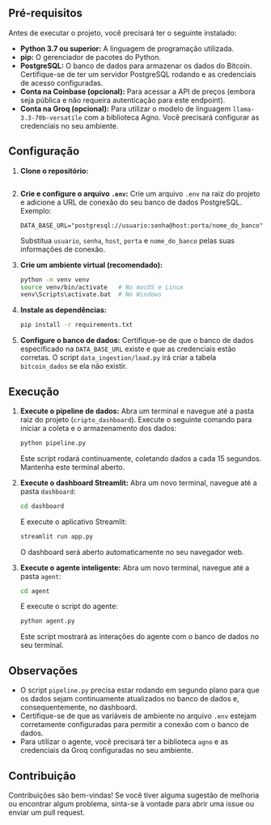 ## Pré-requisitos

Antes de executar o projeto, você precisará ter o seguinte instalado:

* **Python 3.7 ou superior:** A linguagem de programação utilizada.
* **pip:** O gerenciador de pacotes do Python.
* **PostgreSQL:** O banco de dados para armazenar os dados do Bitcoin. Certifique-se de ter um servidor PostgreSQL rodando e as credenciais de acesso configuradas.
* **Conta na Coinbase (opcional):** Para acessar a API de preços (embora seja pública e não requeira autenticação para este endpoint).
* **Conta na Groq (opcional):** Para utilizar o modelo de linguagem `llama-3.3-70b-versatile` com a biblioteca Agno. Você precisará configurar as credenciais no seu ambiente.

## Configuração

1.  **Clone o repositório:**
    ```bash
    
    ```

2.  **Crie e configure o arquivo `.env`:**
    Crie um arquivo `.env` na raiz do projeto e adicione a URL de conexão do seu banco de dados PostgreSQL. Exemplo:
    ```
    DATA_BASE_URL="postgresql://usuario:senha@host:porta/nome_do_banco"
    ```
    Substitua `usuario`, `senha`, `host`, `porta` e `nome_do_banco` pelas suas informações de conexão.

3.  **Crie um ambiente virtual (recomendado):**
    ```bash
    python -m venv venv
    source venv/bin/activate   # No macOS e Linux
    venv\Scripts\activate.bat  # No Windows
    ```

4.  **Instale as dependências:**
    ```bash
    pip install -r requirements.txt
    ```

5.  **Configure o banco de dados:**
    Certifique-se de que o banco de dados especificado na `DATA_BASE_URL` existe e que as credenciais estão corretas. O script `data_ingestion/load.py` irá criar a tabela `bitcoin_dados` se ela não existir.

## Execução

1.  **Execute o pipeline de dados:**
    Abra um terminal e navegue até a pasta raiz do projeto (`cripto_dashboard`). Execute o seguinte comando para iniciar a coleta e o armazenamento dos dados:
    ```bash
    python pipeline.py
    ```
    Este script rodará continuamente, coletando dados a cada 15 segundos. Mantenha este terminal aberto.

2.  **Execute o dashboard Streamlit:**
    Abra um novo terminal, navegue até a pasta `dashboard`:
    ```bash
    cd dashboard
    ```
    E execute o aplicativo Streamlit:
    ```bash
    streamlit run app.py
    ```
    O dashboard será aberto automaticamente no seu navegador web.

3.  **Execute o agente inteligente:**
    Abra um novo terminal, navegue até a pasta `agent`:
    ```bash
    cd agent
    ```
    E execute o script do agente:
    ```bash
    python agent.py
    ```
    Este script mostrará as interações do agente com o banco de dados no seu terminal.

## Observações

* O script `pipeline.py` precisa estar rodando em segundo plano para que os dados sejam continuamente atualizados no banco de dados e, consequentemente, no dashboard.
* Certifique-se de que as variáveis de ambiente no arquivo `.env` estejam corretamente configuradas para permitir a conexão com o banco de dados.
* Para utilizar o agente, você precisará ter a biblioteca `agno` e as credenciais da Groq configuradas no seu ambiente.

## Contribuição

Contribuições são bem-vindas! Se você tiver alguma sugestão de melhoria ou encontrar algum problema, sinta-se à vontade para abrir uma issue ou enviar um pull request.